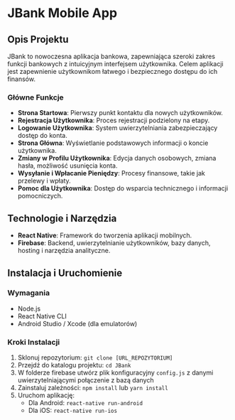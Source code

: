 # JBank Mobile App

## Opis Projektu
JBank to nowoczesna aplikacja bankowa, zapewniająca szeroki zakres funkcji bankowych z intuicyjnym interfejsem użytkownika. Celem aplikacji jest zapewnienie użytkownikom łatwego i bezpiecznego dostępu do ich finansów.

### Główne Funkcje
- **Strona Startowa**: Pierwszy punkt kontaktu dla nowych użytkowników.
- **Rejestracja Użytkownika**: Proces rejestracji podzielony na etapy.
- **Logowanie Użytkownika**: System uwierzytelniania zabezpieczający dostęp do konta.
- **Strona Główna**: Wyświetlanie podstawowych informacji o koncie użytkownika.
- **Zmiany w Profilu Użytkownika**: Edycja danych osobowych, zmiana hasła, możliwość usunięcia konta.
- **Wysyłanie i Wpłacanie Pieniędzy**: Procesy finansowe, takie jak przelewy i wpłaty.
- **Pomoc dla Użytkownika**: Dostęp do wsparcia technicznego i informacji pomocniczych.

## Technologie i Narzędzia
- **React Native**: Framework do tworzenia aplikacji mobilnych.
- **Firebase**: Backend, uwierzytelnianie użytkowników, bazy danych, hosting i narzędzia analityczne.

## Instalacja i Uruchomienie

### Wymagania
- Node.js
- React Native CLI
- Android Studio / Xcode (dla emulatorów)

### Kroki Instalacji
1. Sklonuj repozytorium: `git clone [URL_REPOZYTORIUM]`
2. Przejdź do katalogu projektu: `cd JBank`
3. W folderze firebase utwórz plik konfiguracyjny `config.js` z danymi uwierzytelniającymi połączenie z bazą danych
4. Zainstaluj zależności: `npm install` lub `yarn install`
5. Uruchom aplikację:
   - Dla Android: `react-native run-android`
   - Dla iOS: `react-native run-ios`
  
